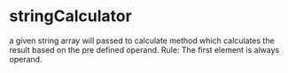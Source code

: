 # stringCalculator
a given string array will passed to calculate method which calculates the result based on the pre defined operand. Rule: The first element is always operand.
